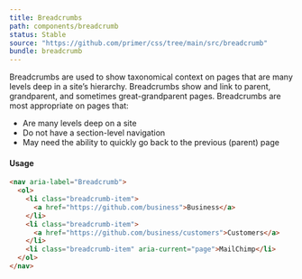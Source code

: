 ```yaml
---
title: Breadcrumbs
path: components/breadcrumb
status: Stable
source: "https://github.com/primer/css/tree/main/src/breadcrumb"
bundle: breadcrumb
---
```


Breadcrumbs are used to show taxonomical context on pages that are many levels deep in a site’s hierarchy. Breadcrumbs show and link to parent, grandparent, and sometimes great-grandparent pages. Breadcrumbs are most appropriate on pages that:

- Are many levels deep on a site
- Do not have a section-level navigation
- May need the ability to quickly go back to the previous (parent) page

#### Usage

```html live
<nav aria-label="Breadcrumb">
  <ol>
    <li class="breadcrumb-item">
      <a href="https://github.com/business">Business</a>
    </li>
    <li class="breadcrumb-item">
      <a href="https://github.com/business/customers">Customers</a>
    </li>
    <li class="breadcrumb-item" aria-current="page">MailChimp</li>
  </ol>
</nav>
```
